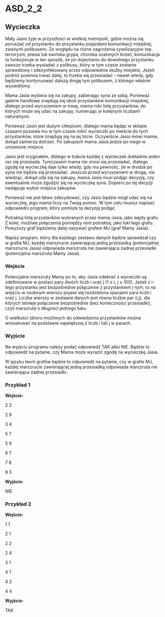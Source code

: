 # ASD_2_2
## Wycieczka
Mały Jasio żyje w przyszłości w wielkiej metropolii, gdzie można się poruszać od przystanku do przystanku pojazdami komunikacji miejskiej, zwanymi polibusami. Ze względu na różne zagrożenia cywilizacyjne (np. terroryzm, ptasia lub świńska grypa, choroba szalonych krów), komunikacja ta funkcjonuje w ten sposób, że po dojechaniu do dowolnego przystanku zawsze trzeba wysiadać z polibusu, który w tym czasie zostanie sprawdzony i zdezynfekowany przez odpowiednie służby miejskie. Jeżeli podróż powinna trwać dalej, to trzeba się przesiadać – nawet wtedy, gdy będziemy kontynuować dalszą drogę tym polibusem, z którego właśnie wysiedliśmy.

Mama Jasia wybiera się na zakupy, zabierając syna ze sobą. Ponieważ galerie handlowe znajdują się obok przystanków komunikacji miejskiej, dlatego przed wyruszeniem w trasę, mama robi listę przystanków, do których może się udać na zakupy, numerując je kolejnymi liczbami naturalnymi.

Ponieważ Jasio jest dużym chłopcem, dlatego mama będąc w sklepie czasami pozwala mu w tym czasie robić wycieczki po mieście do tych przystanków, które znajdują się na jej liście. Oczywiście Jasio mówi mamie, dokąd zamierza dotrzeć. Po zakupach mama Jasia jedzie po niego w umówione miejsce.

Jasio jest oryginałem, dlatego w trakcie każdej z wycieczek dokładnie jeden raz się przesiada. Tymczasem mama nie znosi się przesiadać, dlatego zgodę na wycieczkę daje tylko wtedy, gdy ma pewność, że w drodze po syna nie będzie się przesiadać. Jeszcze przed wyruszeniem w drogę, nie wiedząc, dokąd uda się na zakupy, mama Jasia musi podjąć decyzję, czy ewentualnie może zgodzić się na wycieczkę syna. Dopiero po tej decyzji następuje wybór miejsca zakupów.

Ponieważ nie jest łatwo zdecydować, czy Jasio będzie mógł udać się na wycieczkę, jego mama liczy na Twoją pomoc. W tym celu musisz napisać odpowiedni program, który pomoże tę decyzję podjąć.

Potraktuj listę przystanków wybranych przez mamę Jasia, jako węzły grafu. Z kolei, możliwe połączenia pomiędzy nimi potraktuj, jako łuki tego grafu. Powyższy graf będziemy dalej nazywać grafem MJ (graf Mamy Jasia).

Napisz program, który dla każdego zestawu danych będzie sprawdzał czy w grafie MJ, każdej marszrucie zawierającej jedną przesiadką (potencjalnej marszrucie Jasia) odpowiada marszruta nie zawierająca żadnej przesiadki (potencjalna marszruta Mamy Jasia).
### Wejście
Potencjalne marszruty Mamy po to, aby Jasia odebrać z wycieczki są zdefiniowane w postaci pary dwóch liczb i oraz j (1 ≤ i, j ≤ 100). Jeżeli z i-tego przystanku jest bezpośrednie połączenie z przystankiem j-tym, to na wejściu w osobnym wierszu pojawi się rozdzielona spacjami para liczb i oraz j. Liczba wierszy w zestawie danych jest równa liczbie par (i,j), dla których istnieje połączenie bezpośrednie (bez konieczności przesiadki), czyli marszruta o długości jednego łuku.

O wielkości zbioru możliwych do odwiedzenia przystanków można wnioskować na podstawie największej z liczb i lub j w parach.

### Wyjście
Na wyjściu programu należy podać odpowiedź TAK albo NIE. Będzie to odpowiedź na pytanie, czy Mama może wyrazić zgodę na wycieczkę Jasia.

W języku teorii grafów będzie to odpowiedź na pytanie, czy w grafie MJ, każdej marszrucie zawierającej jedną przesiadką odpowiada marszruta nie zawierająca żadnej przesiadki.

### Przykład 1
**Wejście:**

2 3

2 9

3 4

5 7

5 9

6 7

7 8

8 3

**Wyjście:**

NIE

### Przykład 2
**Wejście:**

1 1

2 1

2 2

2 4

3 1

4 1

4 2

4 4

**Wyjście:**

TAK
